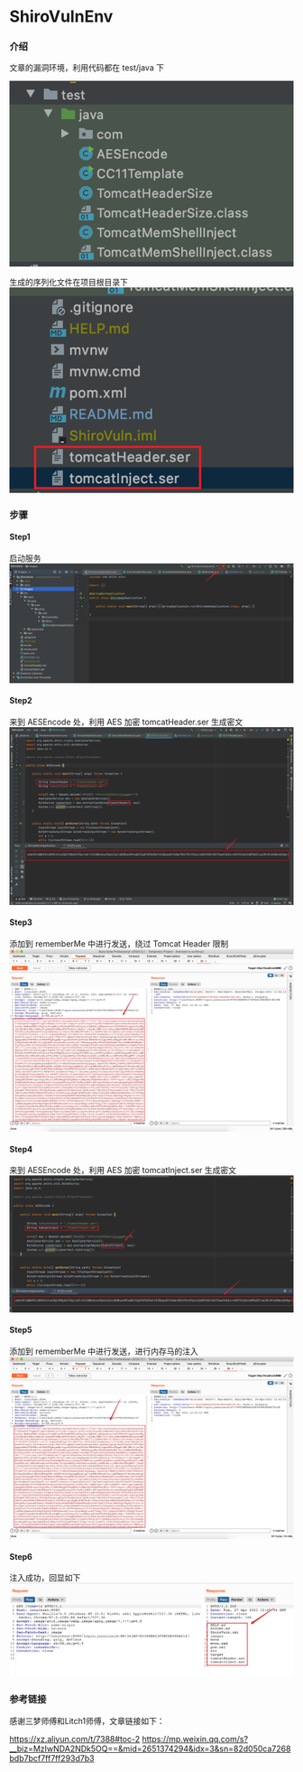 # ShiroVulnEnv

### 介绍
文章的漏洞环境，利用代码都在 test/java 下

![image](https://github.com/KpLi0rn/ShiroVulnEnv/blob/main/images/exploit.png)

生成的序列化文件在项目根目录下
![image](https://github.com/KpLi0rn/ShiroVulnEnv/blob/main/images/exploit2.png)

### 步骤

#### Step1 
启动服务
![image](https://github.com/KpLi0rn/ShiroVulnEnv/blob/main/images/start1.png)

#### Step2
来到 AESEncode 处，利用 AES 加密 tomcatHeader.ser 生成密文
![image](https://github.com/KpLi0rn/ShiroVulnEnv/blob/main/images/start2.png)

#### Step3 
添加到 rememberMe 中进行发送，绕过 Tomcat Header 限制
![image](https://github.com/KpLi0rn/ShiroVulnEnv/blob/main/images/start3.png)

#### Step4
来到 AESEncode 处，利用 AES 加密 tomcatInject.ser 生成密文
![image](https://github.com/KpLi0rn/ShiroVulnEnv/blob/main/images/start4.png)

#### Step5
添加到 rememberMe 中进行发送，进行内存马的注入
![image](https://github.com/KpLi0rn/ShiroVulnEnv/blob/main/images/start5.png)

#### Step6 
注入成功，回显如下
![image](https://github.com/KpLi0rn/ShiroVulnEnv/blob/main/images/start6.png)


### 参考链接
感谢三梦师傅和Litch1师傅，文章链接如下：

https://xz.aliyun.com/t/7388#toc-2
https://mp.weixin.qq.com/s?__biz=MzIwNDA2NDk5OQ==&mid=2651374294&idx=3&sn=82d050ca7268bdb7bcf7ff7ff293d7b3